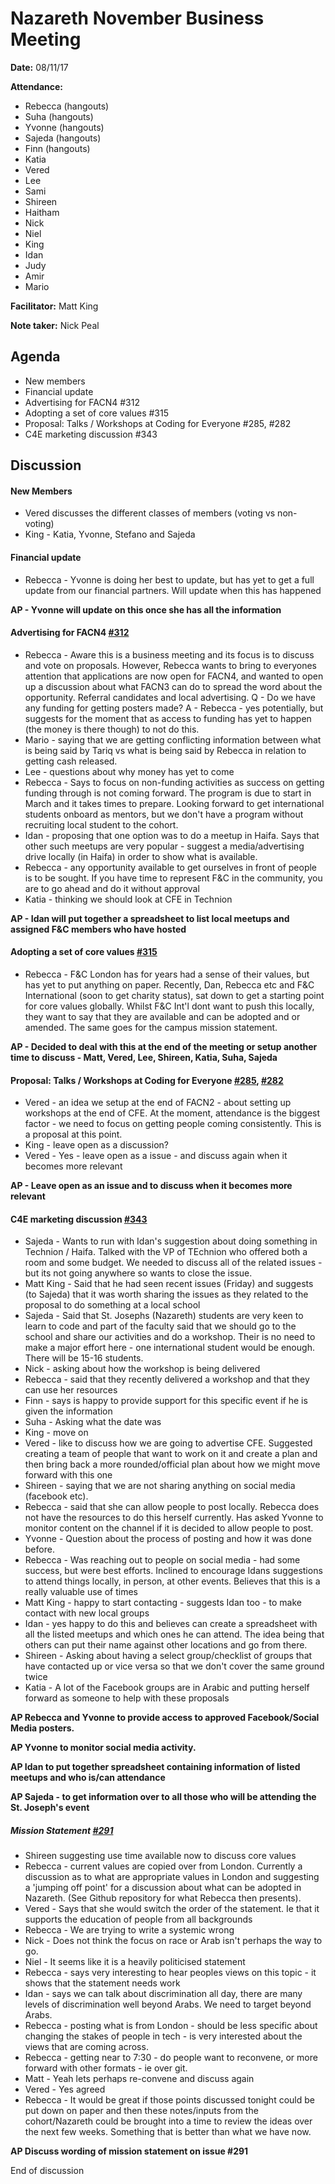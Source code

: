 # Nazareth November Business Meeting

**Date:** 08/11/17

**Attendance:**

+ Rebecca (hangouts)
+ Suha (hangouts)
+ Yvonne (hangouts)
+ Sajeda (hangouts)
+ Finn (hangouts)
+ Katia
+ Vered
+ Lee
+ Sami
+ Shireen
+ Haitham
+ Nick
+ Niel
+ King
+ Idan
+ Judy
+ Amir
+ Mario

**Facilitator:** Matt King

**Note taker:** Nick Peal

## Agenda

- New members
- Financial update
- Advertising for FACN4 #312
- Adopting a set of core values #315
- Proposal: Talks / Workshops at Coding for Everyone #285, #282
- C4E marketing discussion #343

## Discussion


#### New Members
+ Vered discusses the different classes of members (voting vs non-voting)
+ King - Katia, Yvonne, Stefano and Sajeda

#### Financial update
+ Rebecca - Yvonne is doing her best to update, but has yet to get a full update from our financial partners. Will update when this has happened

**AP - Yvonne will update on this once she has all the information**


#### Advertising for FACN4 [#312](https://github.com/foundersandcoders/nazareth-programme/issues/312)
+ Rebecca - Aware this is a business meeting and its focus is to discuss and vote on proposals. However, Rebecca wants to bring to everyones attention that applications are now open for FACN4, and wanted to open up a discussion about what FACN3 can do to spread the word about the opportunity. Referral candidates and local advertising.
Q - Do we have any funding for getting posters made?
A - Rebecca - yes potentially, but suggests for the moment that as access to funding has yet to happen (the money is there though) to not do this.
+ Mario - saying that we are getting conflicting information between what is being said by Tariq vs what is being said by Rebecca in relation to getting cash released.
+ Lee -  questions about why money has yet to come
+ Rebecca - Says to focus on non-funding activities as success on getting funding through is not coming forward. The program is due to start in March and it takes times to prepare. Looking forward to get international students onboard as mentors, but we don't have a program without recruiting local student to the cohort.
+ Idan - proposing that one option was to do a meetup in Haifa. Says that other such meetups are very popular - suggest a media/advertising drive locally (in Haifa) in order to show what is available.
+ Rebecca - any opportunity available to get ourselves in front of people is to be sought. If you have time to represent F&C in the community, you are to go ahead and do it without approval
+ Katia - thinking we should look at CFE in Technion

**AP - Idan will put together a spreadsheet to list local meetups and assigned F&C members who have hosted**

#### Adopting a set of core values [#315](https://github.com/foundersandcoders/nazareth-programme/issues/315)
+ Rebecca - F&C London has for years had a sense of their values, but has yet to put anything on paper. Recently, Dan, Rebecca etc and F&C International (soon to get charity status), sat down to get a starting point for core values globally. Whilst F&C Int'l dont want to push this locally, they want to say that they are available and can be adopted and or amended. The same goes for the campus mission statement.

**AP - Decided to deal with this at the end of the meeting or setup another time to discuss - Matt, Vered, Lee, Shireen, Katia, Suha, Sajeda**


#### Proposal: Talks / Workshops at Coding for Everyone [#285](https://github.com/foundersandcoders/nazareth-programme/issues/285), [#282](https://github.com/foundersandcoders/nazareth-programme/issues/282)
+ Vered - an idea we setup at the end of FACN2 - about setting up workshops at the end of CFE. At the moment, attendance is the biggest factor - we need to focus on getting people coming consistently. This is a proposal at this point.
+ King - leave open as a discussion?
+ Vered - Yes - leave open as a issue - and discuss again when it becomes more relevant

**AP - Leave open as an issue and to discuss when it becomes more relevant**

#### C4E marketing discussion [#343](https://github.com/foundersandcoders/nazareth-programme/issues/343)
+ Sajeda - Wants to run with Idan's suggestion about doing something in Technion / Haifa. Talked with the VP of TEchnion who offered both a room and some budget. We needed to discuss all of the related issues - but its not going anywhere so wants to close the issue.
+ Matt King - Said that he had seen recent issues (Friday) and suggests (to Sajeda) that it was worth sharing the issues as they related to the proposal to do something at a local school
+ Sajeda - Said that St. Josephs (Nazareth) students are very keen to learn to code and part of the faculty said that we should go to the school and share our activities and do a workshop. Their is no need to make a major effort here - one international student would be enough. There will be 15-16 students.
+ Nick - asking about how the workshop is being delivered
+ Rebecca - said that they recently delivered a workshop and that they can use her resources
+ Finn - says is happy to provide support for this specific event if he is given the information
+ Suha - Asking what the date was
+ King - move on
+ Vered - like to discuss how we are going to advertise CFE. Suggested creating a team of people that want to work on it and create a plan and then bring back a more rounded/official plan about how we might move forward with this one
+ Shireen - saying that we are not sharing anything on social media (facebook etc).
+ Rebecca - said that she can allow people to post locally. Rebecca does not have the resources to do this herself currently. Has asked Yvonne to monitor content on the channel if it is decided to allow people to post.
+ Yvonne - Question about the process of posting and how it was done before.
+ Rebecca - Was reaching out to people on social media - had some success, but were best efforts. Inclined to encourage Idans suggestions to attend things locally, in person, at other events. Believes that this is a really valuable use of times
+ Matt King - happy to start contacting - suggests Idan too - to make contact with new local groups
+ Idan - yes happy to do this and believes can create a spreadsheet with all the listed meetups and which ones he can attend. The idea being that others can put their name against other locations and go from there.
+ Shireen - Asking about having a select group/checklist of groups that have contacted up or vice versa so that we don't cover the same ground twice
+ Katia  - A lot of the Facebook groups are in Arabic and putting herself forward as someone to help with these  proposals

**AP Rebecca and Yvonne to provide access to approved Facebook/Social Media posters.**

**AP Yvonne to monitor social media activity.**

**AP Idan to put together spreadsheet containing information of listed meetups and who is/can attendance**

**AP Sajeda - to get information over to all those who will be attending the St. Joseph's event**

##### Mission Statement  [#291](https://github.com/foundersandcoders/nazareth-programme/issues/291)

+ Shireen suggesting use time available now to discuss core values
+ Rebecca - current values are copied over from London. Currently a discussion as to what are appropriate values in London and suggesting a 'jumping off point' for a discussion about what can be adopted in Nazareth. (See Github repository for what Rebecca then presents).
+ Vered - Says that she would switch the order of the statement. Ie that it supports the education of people from all backgrounds
+ Rebecca - We are trying to write a systemic wrong
+ Nick - Does not think the focus on race or Arab isn't perhaps the way to go.
+ Niel - It seems like it is a heavily politicised statement
+ Rebecca - says very interesting to hear peoples views on this topic - it shows that the statement needs work
+ Idan - says we can talk about discrimination all day, there are many levels of discrimination well beyond Arabs. We need to target beyond Arabs.
+ Rebecca - posting what is from London - should be less specific about changing the stakes of people in tech - is very interested about the views that are coming across.
+ Rebecca - getting near to 7:30 - do people want to reconvene, or more forward with other formats - ie over git.
+ Matt - Yeah lets perhaps re-convene and discuss again
+ Vered - Yes agreed
+ Rebecca - It would be great if those points discussed tonight could be put down on paper and then these notes/inputs from the cohort/Nazareth could be brought into a time to review the ideas over the next few weeks. Something that is better than what we have now.

**AP Discuss wording of mission statement on issue #291**

End of discussion
